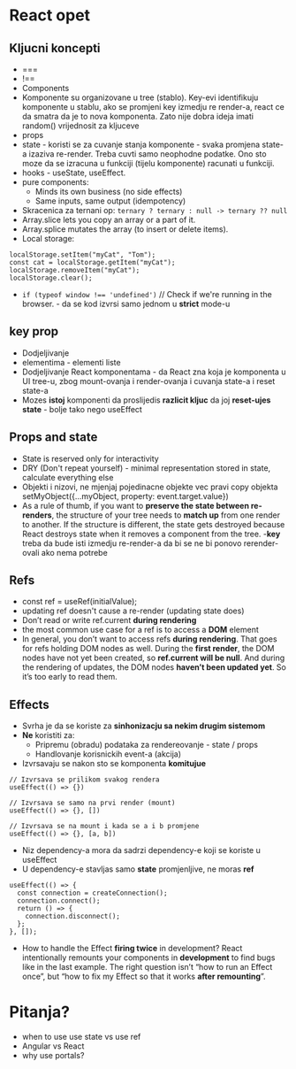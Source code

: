 # React opet

## Kljucni koncepti
- ===
- !==
- Components
- Komponente su organizovane u tree (stablo). Key-evi identifikuju komponente u stablu, ako se promjeni key izmedju re render-a, react ce da smatra da je to nova komponenta. Zato nije dobra ideja imati random() vrijednosit za kljuceve
- props
- state - koristi se za cuvanje stanja komponente - svaka promjena state-a izaziva re-render. Treba cuvti samo neophodne podatke. Ono sto moze da se izracuna u funkciji (tijelu komponente) racunati u funkciji. 
- hooks - useState, useEffect.
- pure components:
  - Minds its own business (no side effects)
  - Same inputs, same output (idempotency)
- Skracenica za ternani op: `ternary ? ternary : null -> ternary ?? null`
- Array.slice lets you copy an array or a part of it.
- Array.splice mutates the array (to insert or delete items).
- Local storage:
```
localStorage.setItem("myCat", "Tom");
const cat = localStorage.getItem("myCat");
localStorage.removeItem("myCat");
localStorage.clear();
```
- `if (typeof window !== 'undefined')` // Check if we're running in the browser. - da se kod izvrsi samo jednom u **strict** mode-u


## key prop
- Dodjeljivanje <li> elementima - elementi liste
- Dodjeljivanje React komponentama - da React zna koja je komponenta u UI tree-u, zbog mount-ovanja i render-ovanja i cuvanja state-a i reset state-a
- Mozes **istoj** komponenti da proslijedis **razlicit kljuc** da joj **reset-ujes state** - bolje tako nego useEffect



## Props and state
- State is reserved only for interactivity
- DRY (Don't repeat yourself) - minimal representation stored in state, calculate everything else
- Objekti i nizovi, ne mjenjaj pojedinacne objekte vec pravi copy objekta setMyObject({...myObject, property: event.target.value})
- As a rule of thumb, if you want to **preserve the state between re-renders**, the structure of your tree needs to **match up** from one render to another. If the structure is different, the state gets destroyed because React destroys state when it removes a component from the tree.
-**key** treba da bude isti izmedju re-render-a da bi se ne bi ponovo rerender-ovali ako nema potrebe

## Refs
- const ref = useRef(initialValue);
- updating ref doesn't cause a re-render (updating state does)
- Don’t read or write ref.current **during rendering**
- the most common use case for a ref is to access a **DOM** element
- In general, you don’t want to access refs **during rendering**. That goes for refs holding DOM nodes as well. During the **first render**, the DOM nodes have not yet been created, so **ref.current will be null**. And during the rendering of updates, the DOM nodes **haven’t been updated yet**. So it’s too early to read them.

## Effects
- Svrha je da se koriste za **sinhonizacju sa nekim drugim sistemom**
- **Ne** koristiti za:
  - Pripremu (obradu) podataka za rendereovanje - state / props
  - Handlovanje korisnickih event-a (akcija)
- Izvrsavaju se nakon sto se komponenta **komitujue**
```
// Izvrsava se prilikom svakog rendera
useEffect(() => {})

// Izvrsava se samo na prvi render (mount)
useEffect(() => {}, [])

// Izvrsava se na mount i kada se a i b promjene
useEffect(() => {}, [a, b])
```
- Niz dependency-a mora da sadrzi dependency-e koji se koriste u useEffect
- U dependency-e stavljas samo **state** promjenljive, ne moras **ref** 
```
useEffect(() => {
  const connection = createConnection();
  connection.connect();
  return () => {
    connection.disconnect();
  };
}, []);
```

- How to handle the Effect **firing twice** in development? React intentionally remounts your components in **development** to find bugs like in the last example. The right question isn’t “how to run an Effect once”, but “how to fix my Effect so that it works **after remounting**”.



# Pitanja?

- when to use use state vs use ref
- Angular vs React
- why use portals?